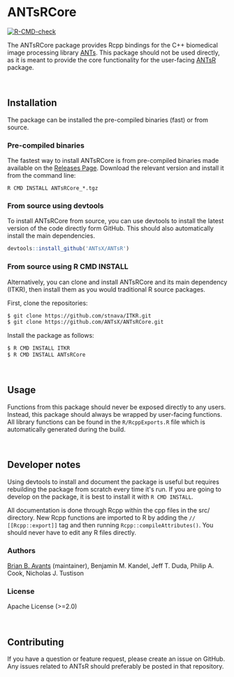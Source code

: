 # ANTsRCore

<!-- badges: start -->

[![R-CMD-check](https://github.com/ANTsX/ANTsRCore/actions/workflows/package-build.yml/badge.svg)](https://github.com/ANTsX/ANTsRCore/actions/workflows/package-build.yml)

<!-- badges: end -->

The ANTsRCore package provides Rcpp bindings for the C++ biomedical image processing library [ANTs](https://github.com/ANTsX/ANTs). This package should not be used directly, as it is meant to provide the core functionality for the user-facing [ANTsR](http://stnava.github.io/ANTsR/) package.

<br />

## Installation

The package can be installed the pre-compiled binaries (fast) or from source.

### Pre-compiled binaries

The fastest way to install ANTsRCore is from pre-compiled binaries made available on the [Releases Page](https://github.com/ANTsX/ANTsRCore/releases). Download the relevant version and install it from the command line:

```
R CMD INSTALL ANTsRCore_*.tgz
```

### From source using devtools

To install ANTsRCore from source, you can use devtools to install the latest version of the code directly form GitHub. This should also automatically install the main dependencies.

```R
devtools::install_github('ANTsX/ANTsR')
```

### From source using R CMD INSTALL

Alternatively, you can clone and install ANTsRCore and its main dependency (ITKR), then install them as you would traditional R source packages.

First, clone the repositories:

```sh
$ git clone https://github.com/stnava/ITKR.git
$ git clone https://github.com/ANTsX/ANTsRCore.git
```

Install the package as follows:

```sh
$ R CMD INSTALL ITKR
$ R CMD INSTALL ANTsRCore
```

<br />

## Usage

Functions from this package should never be exposed directly to any users. Instead, this package should always be wrapped by user-facing functions. All library functions can be found in the `R/RcppExports.R` file which is automatically generated during the build.

<br />

## Developer notes

Using devtools to install and document the package is useful but requires rebuilding the package from scratch every time it's run. If you are going to develop on the package, it is best to install it with `R CMD INSTALL`.

All documentation is done through Rcpp within the cpp files in the src/ directory. New Rcpp functions are imported to R by adding the `// [[Rcpp::export]]` tag and then running `Rcpp::compileAttributes()`. You should never have to edit any R files directly.

### Authors

[Brian B. Avants](http://stnava.github.io/) (maintainer), Benjamin M. Kandel, Jeff T. Duda, Philip A. Cook, Nicholas J. Tustison

### License

Apache License (>=2.0)

<br />

## Contributing

If you have a question or feature request, please create an issue on GitHub. Any issues related to ANTsR should preferably be posted in that repository.
